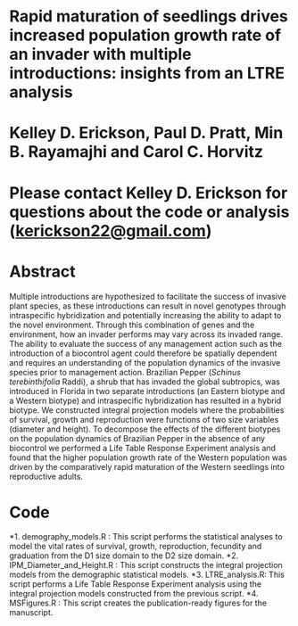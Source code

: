 # Rapid maturation of seedlings drives increased population growth rate of an invader with multiple introductions: insights from an LTRE analysis

# Kelley D. Erickson, Paul D. Pratt, Min B. Rayamajhi and Carol C. Horvitz

# Please contact Kelley D. Erickson for questions about the code or analysis (kerickson22@gmail.com)

# Abstract 

Multiple introductions are hypothesized to facilitate the success of invasive plant species, as these introductions can result in novel genotypes through intraspecific hybridization and potentially increasing the ability to adapt to the novel environment. Through this combination of genes and the environment, how an invader performs may vary across its invaded range. The ability to evaluate the success of any management action such as the introduction of a biocontrol agent could therefore be spatially dependent and requires an understanding of the population dynamics of the invasive species prior to management action. Brazilian Pepper (*Schinus terebinthifolia* Raddi), a shrub that has invaded the global subtropics, was introduced in Florida in two separate introductions (an Eastern biotype and a Western biotype) and intraspecific hybridization has resulted in a hybrid biotype. We constructed integral projection models where the probabilities of survival, growth and reproduction were functions of two size variables (diameter and height). To decompose the effects of the different biotypes on the population dynamics of Brazilian Pepper in the absence of any biocontrol we performed a Life Table Response Experiment analysis and found that the higher population growth rate of the Western population was driven by the comparatively rapid maturation of the Western seedlings into reproductive adults. 

# Code 
*1. demography_models.R : This script performs the statistical analyses to model the vital rates of survival, growth, reproduction, fecundity and graduation from the D1 size domain to the D2 size domain. 
*2.  IPM_Diameter_and_Height.R : This script constructs the integral projection models from the demographic statistical models. 
*3. LTRE_analysis.R: This script performs a Life Table Response Experiment analysis using the integral projection models constructed from the previous script. 
*4. MSFigures.R : This script creates the publication-ready figures for the manuscript. 

